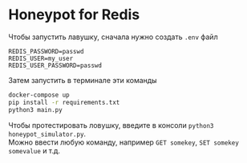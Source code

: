 # Honeypot for Redis

Чтобы запустить лавушку, сначала нужно создать `.env` файл
```.env
REDIS_PASSWORD=passwd
REDIS_USER=my_user
REDIS_USER_PASSWORD=passwd
```

Затем запустить в терминале эти команды
```sh
docker-compose up
pip install -r requirements.txt
python3 main.py
```
Чтобы протестировать ловушку, введите в консоли `python3 honeypot_simulator.py`. <br/> 
Можно ввести любую команду, например `GET somekey`, `SET somekey somevalue` и т.д.